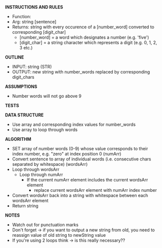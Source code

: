 **INSTRUCTIONS AND RULES**
- Function:
- Arg: string [sentence]
- Returns: string with every occurence of a [number_word] converted to corresponding [digit_char]
  - [number_word] = a word which designates a number (e.g. 'five')
  - [digit_char] = a string character which represents a digit (e.g. 0, 1, 2, 3 etc.)

**OUTLINE**
- INPUT: string (STR)
- OUTPUT: new string with number_words replaced by corresponding digit_chars

**ASSUMPTIONS**
- Number words will not go above 9

**TESTS**

**DATA STRUCTURE**
- Use array and corresponding index values for number_words
- Use array to loop through words

**ALGORITHM**
- SET array of number words (0-9) whose value corresponds to their index number, e.g. "zero" at index position 0 (numArr)
- Convert sentence to array of individual words (i.e. consecutive chars separated by whitespace) (wordsArr)
- Loop through wordsArr
  - Loop through numArr
    - If the current numArr element includes the current wordsArr element
      - replace current wordsArr element with numArr index number  
- Convert wordsArr back into a string with whitespace between each wordsArr element
- Return string



**NOTES**
- Watch out for punctuation marks
- Don't forget -> if you want to output a new string from old, you need to reassign value of old string to newString value
- If you're using 2 loops think -> is this really necessary??